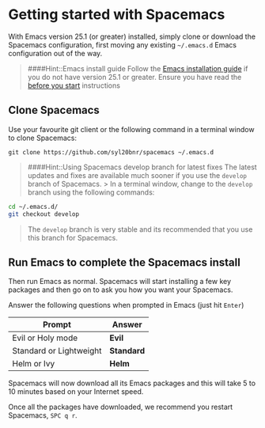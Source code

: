 # Getting started with Spacemacs

With Emacs version 25.1 (or greater) installed, simply clone or download the Spacemacs configuration, first moving any existing `~/.emacs.d` Emacs configuration out of the way.

> ####Hint::Emacs install guide
> Follow the [Emacs installation guide](/before-you-start/install-emacs.html) if you do not have version 25.1 or greater.
> Ensure you have read the [before you start](/before-you-start/) instructions


## Clone Spacemacs

Use your favourite git client or the following command in a terminal window to clone Spacemacs:

```
git clone https://github.com/syl20bnr/spacemacs ~/.emacs.d
```

> ####Hint::Using Spacemacs develop branch for latest fixes
> The latest updates and fixes are available much sooner if you use the `develop` branch of Spacemacs. > In a terminal window, change to the `develop` branch using the following commands:
```bash
cd ~/.emacs.d/
git checkout develop
```
> The `develop` branch is very stable and its recommended that you use this branch for Spacemacs.

## Run Emacs to complete the Spacemacs install

Then run Emacs as normal.  Spacemacs will start installing a few key packages and then go on to ask you how you want your Spacemacs.

Answer the following questions when prompted in Emacs (just hit `Enter`)

| Prompt                  | Answer       |
|-------------------------|--------------|
| Evil or Holy mode       | **Evil**     |
| Standard or Lightweight | **Standard** |
| Helm or Ivy             | **Helm**     |

Spacemacs will now download all its Emacs packages and this will take 5 to 10 minutes based on your Internet speed.

Once all the packages have downloaded, we recommend you restart Spacemacs, `SPC q r`.
